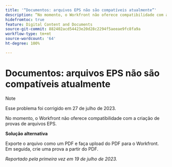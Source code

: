 ```yaml
---
title: '“Documentos: arquivos EPS não são compatíveis atualmente”'
description: “No momento, o Workfront não oferece compatibilidade com a criação de provas de arquivos EPS.”
hidefromtoc: true
feature: Digital Content and Documents
source-git-commit: 882402acd54423e20d28c2294f5aeeae9fc8fa9a
workflow-type: tm+mt
source-wordcount: '64'
ht-degree: 100%

---
```



# Documentos: arquivos EPS não são compatíveis atualmente

<!--WF, WFP-->

>[!NOTE]
>
>Esse problema foi corrigido em 27 de julho de 2023.

No momento, o Workfront não oferece compatibilidade com a criação de provas de arquivos EPS.

**Solução alternativa**

Exporte o arquivo como um PDF e faça upload do PDF para o Workfront. Em seguida, crie uma prova a partir do PDF.

_Reportado pela primeira vez em 19 de julho de 2023._

